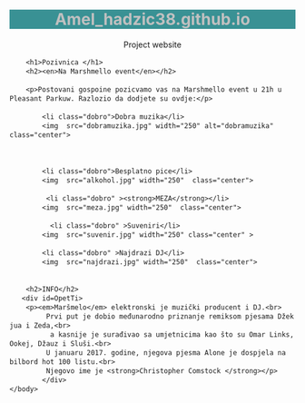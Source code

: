 # Amel_hadzic38.github.io
Project website
<!DOCTYPE html>
<html>
    <head>
        <meta charset="utf-8">
    <title>Poziv na Marshmello event!</title>
        <style>
    h1{
       background-color:rgb(57, 145, 148);
       color: rgb(192,192,192);
       text-align: center;
       
    }
    h2{
        color: rgb(57, 145, 148);
        border: 2px dashed rgb(161, 161, 161);
        text-align: center;
    }
    
    #OpetTi{
        background-color:rgb(57, 145, 148);
    
    }
    p{
        text-align: center;
    }
    
   .dobro{
    text-align: center;
   }
   .center {
  display: block;
  margin-left: auto;
  margin-right: auto;
   }
   .stipe{
    text-align: center;
   }
        </style>
    </head>
    <body>

        <h1>Pozivnica </h1>
        <h2><en>Na Marshmello event</en></h2>

        <p>Postovani gospoine pozicvamo vas na Marshmello event u 21h u Pleasant Parkuw. Razlozio da dodjete su ovdje:</p>

            <li class="dobro">Dobra muzika</li>
            <img  src="dobramuzika.jpg" width="250" alt="dobramuzika" class="center">



            <li class="dobro">Besplatno pice</li>
            <img  src="alkohol.jpg" width="250"  class="center">

             <li class="dobro" ><strong>MEZA</strong></li>
            <img  src="meza.jpg" width="250"  class="center">

              <li class="dobro" >Suveniri</li>
            <img  src="suvenir.jpg" width="250" class="center" >

            <li class="dobro" >Najdrazi DJ</li>
            <img  src="najdrazi.jpg" width="250"  class="center">


        <h2>INFO</h2>
       <div id=OpetTi>
        <p><em>Maršmelo</em> elektronski je muzički producent i DJ.<br>
             Prvi put je dobio međunarodno priznanje remiksom pjesama Džek jua i Zeda,<br>
              a kasnije je surađivao sa umjetnicima kao što su Omar Links, Ookej, Džauz i Sluši.<br>
             U januaru 2017. godine, njegova pjesma Alone je dospjela na bilbord hot 100 listu.<br>
             Njegovo ime je <strong>Christopher Comstock </strong></p>
            </div> 
    </body>
</html>
